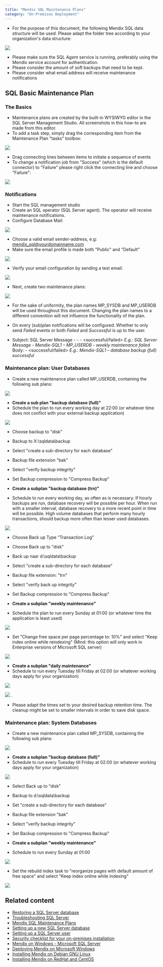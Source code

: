 ```yaml
---
title: "Mendix SQL Maintenance Plans"
category: "On-Premises Deployment"
---
```

*   For the purpose of this document, the following Mendix SQL data structure will be used. Please adapt the folder tree according to your organization's data structure:

![](attachments/18448653/18580650.jpg)

*   Please make sure the SQL Agent service is running, preferably using the Mendix service account for authentication.
*   Please consider the amount of soft backups that need to be kept.
*   Please consider what email address will receive maintenance notifications

## **SQL Basic Maintenance Plan**

### **The Basics**

*   Maintenance plans are created by the built-in WYSIWYG editor in the SQL Server Management Studio. All screenshots in this how-to are made from this editor.
*   To add a task step, simply drag the corresponding item from the Maintenance Plan "tasks" toolbox:

![](attachments/18448653/18580649.jpg)

*   Drag connecting lines between items to initiate a sequence of events
*   To change a notification job from "Success" (which is the default connector) to "Failure" please right click the connecting line and choose "Failure":

![](attachments/18448653/18580648.jpg)

### **Notifications**

*   Start the SQL management studio
*   Create an SQL operator (SQL Server agent). The operator will receive maintenance notifications.
*   Configure Database Mail:

![](attachments/18448653/18580653.png)

*   Choose a valid email sender-address, e.g: mendix_sql@yourdomainname.com
*   Make sure the email profile is made both "Public" and "Default"

![](attachments/18448653/18580663.png)

*   Verify your email configuration by sending a test email:

![](attachments/18448653/18580662.png)

*   Next, create two maintenance plans:

![](attachments/18448653/18580661.png)

*   For the sake of uniformity, the plan names MP_SYSDB and MP_USERDB will be used throughout this document. Changing the plan names to a different convention will not influence the functionality of the plan.
*   On every (sub)plan notifications will be configured. Whether to only send _Failed_ events or both _Failed_ and _Successful_ is up to the user.

*   Subject: SQL Server Message - <sql instance> - <maintenance plan name> - <subplan name> <successful/failed>
    _E.g.: SQL Server Message - Mendix-SQL1 – MP_USERDB - weekly maintenance failed_
    Body: <sql instance> - <subplan name> <successful/failed>
    _E.g.:_ _Mendix-SQL1 – database backup (full) successful_

### **Maintenance plan: User Databases**

*   Create a new maintenance plan called MP_USERDB, containing the following sub plans:

![](attachments/18448653/18580660.png)

*   **Create a sub plan "backup database (full)"**
*   Schedule the plan to run every working day at 22:00 (or whatever time does not conflict with your external backup application)

![](attachments/18448653/18580667.png)

*   Choose backup to "disk"
*   Backup to X:\sqldata\backup
*   Select "create a sub-directory for each database"
*   Backup file extension "bak"
*   Select "verify backup integrity"
*   Set Backup compression to "Compress Backup"

*   **Create a subplan "backup database (trn)"**
*   Schedule to run every working day, as often as is necessary. If hourly backups are run, database recovery will be possible per hour. When run with a smaller interval, database recovery to a more recent point in time will be possible. High volume databases that perform many hourly transactions, should backup more often than lesser used databases.

![](attachments/18448653/18580666.png)

*   Choose Back up Type "Transaction Log"
*   Choose Back up to "disk"
*   Back up naar d:\sqldata\backup
*   Select "create a sub-directory for each database"
*   Backup file extension: "trn"
*   Select "verify back up integrity"
*   Set Backup compression to "Compress Backup"

*   **Create a subplan "weekly maintenance"**
*   Schedule the plan to run every Sunday at 01:00 (or whatever time the application is least used)

![](attachments/18448653/18580665.png)

*   Set "Change free space per page percentage to: 10%" and select "Keep index online while reindexing" (Mind: this option will only work in Enterprise versions of Microsoft SQL server)

![](attachments/18448653/18580659.png)

*   **Create a subplan "daily maintenance"**
*   Schedule to run every Tuesday till Friday at 02:00 (or whatever working days apply for your organization)

![](attachments/18448653/18580668.png)

![](attachments/18448653/18580658.png) .

*   Please adapt the times set to your desired backup retention time. The cleanup might be set to smaller intervals in order to save disk space.

### **Maintenance plan: System Databases**

*   Create a new maintenance plan called MP_SYSDB, containing the following sub plans:

![](attachments/18448653/18580652.png)

*   **Create a subplan "backup database (full)"**
*   Schedule to run every Tuesday till Friday at 02:00 (or whatever working days apply for your organization)

![](attachments/18448653/18580654.png)

*   Select Back up to "disk"
*   Backup to d:\sqldata\backup
*   Set "create a sub-directory for each database"
*   Backup file extension "bak"
*   Select "verify backup integrity"
*   Set Backup compression to "Compress Backup"

*   **Create a subplan "weekly maintenance"**
*   Schedule to run every Sunday at 01:00

![](attachments/18448653/18580651.png)

*   Set the rebuild index task to "reorganize pages with default amount of free space" and select "Keep index online while indexing"

![](attachments/18448653/18580655.png)

## Related content

*   [Restoring a SQL Server database](restoring-a-sql-server-database)
*   [Troubleshooting SQL Server](troubleshooting-sql-server)
*   [Mendix SQL Maintenance Plans](mendix-sql-maintenance-plans)
*   [Setting up a new SQL Server database](setting-up-a-new-sql-server-database)
*   [Setting up a SQL Server user](setting-up-a-sql-server-user)
*   [Security checklist for your on-premises installation](security-checklist-for-your-on-premises-installation)
*   [Mendix on Windows - Microsoft SQL Server](mendix-on-windows-microsoft-sql-server)
*   [Deploying Mendix on Microsoft Windows](deploy-mendix-on-microsoft-windows)
*   [Installing Mendix on Debian GNU Linux](installing-mendix-on-debian-gnu-linux)
*   [Installing Mendix on RedHat and CentOS](installing-mendix-on-redhat-and-centos)
